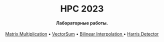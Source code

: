 
<h1 align="center">
  <br>
  HPC 2023
  <br>
</h1>

<h4 align="center" >Лабораторные работы.</h4>

<p align="center">
  <a href="https://github.com/minzadinov/HPC-2023/blob/main/matmul/README.md"> Matrix Multiplication</a> •
  <a href="https://github.com/minzadinov/HPC-2023/blob/main/vectorsum/README.md">VectorSum</a> •
  <a href="https://github.com/minzadinov/HPC-2023/blob/main/bilinear/README.md"> Bilinear Interpolation </a> •
  <a href="https://github.com/minzadinov/HPC-2023/blob/main/harris/README.md"> Harris Detector </a> 
</p>